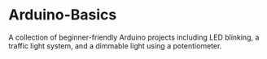 # Arduino-Basics
A collection of beginner-friendly Arduino projects including LED blinking, a traffic light system, and a dimmable light using a potentiometer.
